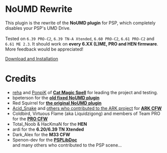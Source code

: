 # NoUMD Rewrite
This plugin is the rewrite of the **NoUMD plugin** for PSP, which completely disables your PSP's UMD Drive. <br/><br/>
Tested on `6.39 PRO-C2`, `6.39 TN-A Xtended`, `6.60 PRO-C2`, `6.61 PRO-C2` and `6.61 ME 2.3`. It should work on **every 6.XX (L)ME, PRO and HEN firmware**. More feedback would be appreciated!

[Download and Installation](https://github.com/rreha/noumd/releases/latest)

# Credits
- [reha](https://github.com/rreha) and [PonpiK](https://github.com/PonpiK) of **[Cat Magic Spell](https://github.com/catmagicspell)** for leading the project and testing.<br/>
- bpeterson for the **[old fixed NoUMD plugin](https://wololo.net/talk/viewtopic.php?t=7741)**<br/>
- Red Squirrel for **[the original NoUMD plugin](https://redsquirrel87.altervista.org/doku.php/noumd-plugin)**<br/>
- [Acid_Snake](https://github.com/JoseAaronLopezGarcia) and [others who contributed to the ARK project](https://github.com/PSP-Archive/ARK-4/graphs/contributors) for **[ARK CFW](https://github.com/PSP-Archive/ARK-4)**<br/>
- Coldbird, Virtuous Flame (aka Liquidzigong) and members of Team PRO for the **[PRO CFW](https://code.google.com/archive/p/procfw/)**<br/>
- Total_Noob & HacKmaN for the **HEN**<br/>
- ardi for the **6.20/6.39 TN Xtended**<br/>
- Dark_Alex for the **M33 CFW**<br/>
- Spenon-dev for the **[PSPLibDoc](https://github.com/Spenon-dev/PSPLibDoc)**<br/>
and many others who contributed to the PSP scene...
